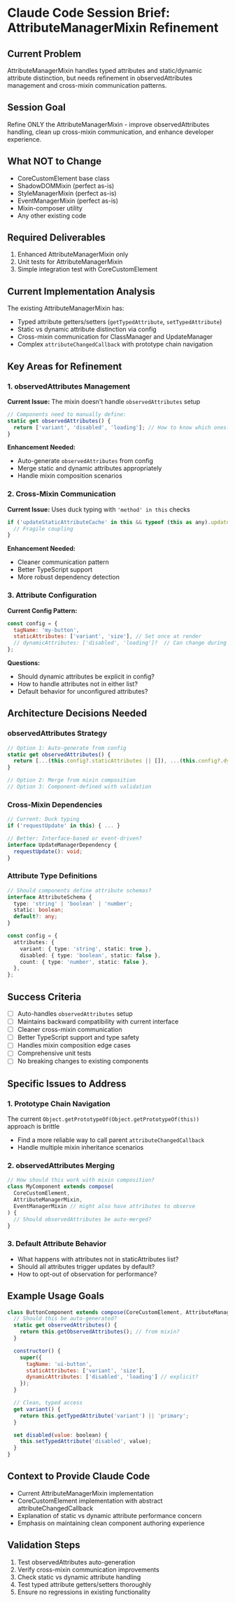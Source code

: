 # Claude Code Session Brief: AttributeManagerMixin Refinement

## Current Problem

AttributeManagerMixin handles typed attributes and static/dynamic attribute distinction, but needs refinement in observedAttributes management and cross-mixin communication patterns.

## Session Goal

Refine ONLY the AttributeManagerMixin - improve observedAttributes handling, clean up cross-mixin communication, and enhance developer experience.

## What NOT to Change

- CoreCustomElement base class
- ShadowDOMMixin (perfect as-is)
- StyleManagerMixin (perfect as-is)
- EventManagerMixin (perfect as-is)
- Mixin-composer utility
- Any other existing code

## Required Deliverables

1. Enhanced AttributeManagerMixin only
2. Unit tests for AttributeManagerMixin
3. Simple integration test with CoreCustomElement

## Current Implementation Analysis

The existing AttributeManagerMixin has:

- Typed attribute getters/setters (`getTypedAttribute`, `setTypedAttribute`)
- Static vs dynamic attribute distinction via config
- Cross-mixin communication for ClassManager and UpdateManager
- Complex `attributeChangedCallback` with prototype chain navigation

## Key Areas for Refinement

### 1. observedAttributes Management

**Current Issue:** The mixin doesn't handle `observedAttributes` setup

```typescript
// Components need to manually define:
static get observedAttributes() {
  return ['variant', 'disabled', 'loading']; // How to know which ones?
}
```

**Enhancement Needed:**

- Auto-generate `observedAttributes` from config
- Merge static and dynamic attributes appropriately
- Handle mixin composition scenarios

### 2. Cross-Mixin Communication

**Current Issue:** Uses duck typing with `'method' in this` checks

```javascript
if ('updateStaticAttributeCache' in this && typeof (this as any).updateStaticAttributeCache === 'function') {
  // Fragile coupling
}
```

**Enhancement Needed:**

- Cleaner communication pattern
- Better TypeScript support
- More robust dependency detection

### 3. Attribute Configuration

**Current Config Pattern:**

```javascript
const config = {
  tagName: 'my-button',
  staticAttributes: ['variant', 'size'], // Set once at render
  // dynamicAttributes: ['disabled', 'loading']?  // Can change during lifecycle
};
```

**Questions:**

- Should dynamic attributes be explicit in config?
- How to handle attributes not in either list?
- Default behavior for unconfigured attributes?

## Architecture Decisions Needed

### observedAttributes Strategy

```typescript
// Option 1: Auto-generate from config
static get observedAttributes() {
  return [...(this.config?.staticAttributes || []), ...(this.config?.dynamicAttributes || [])];
}

// Option 2: Merge from mixin composition
// Option 3: Component-defined with validation
```

### Cross-Mixin Dependencies

```typescript
// Current: Duck typing
if ('requestUpdate' in this) { ... }

// Better: Interface-based or event-driven?
interface UpdateManagerDependency {
  requestUpdate(): void;
}
```

### Attribute Type Definitions

```typescript
// Should components define attribute schemas?
interface AttributeSchema {
  type: 'string' | 'boolean' | 'number';
  static: boolean;
  default?: any;
}

const config = {
  attributes: {
    variant: { type: 'string', static: true },
    disabled: { type: 'boolean', static: false },
    count: { type: 'number', static: false },
  },
};
```

## Success Criteria

- [ ] Auto-handles `observedAttributes` setup
- [ ] Maintains backward compatibility with current interface
- [ ] Cleaner cross-mixin communication
- [ ] Better TypeScript support and type safety
- [ ] Handles mixin composition edge cases
- [ ] Comprehensive unit tests
- [ ] No breaking changes to existing components

## Specific Issues to Address

### 1. Prototype Chain Navigation

The current `Object.getPrototypeOf(Object.getPrototypeOf(this))` approach is brittle

- Find a more reliable way to call parent `attributeChangedCallback`
- Handle multiple mixin inheritance scenarios

### 2. observedAttributes Merging

```typescript
// How should this work with mixin composition?
class MyComponent extends compose(
  CoreCustomElement,
  AttributeManagerMixin,
  EventManagerMixin // might also have attributes to observe
) {
  // Should observedAttributes be auto-merged?
}
```

### 3. Default Attribute Behavior

- What happens with attributes not in staticAttributes list?
- Should all attributes trigger updates by default?
- How to opt-out of observation for performance?

## Example Usage Goals

```javascript
class ButtonComponent extends compose(CoreCustomElement, AttributeManagerMixin) {
  // Should this be auto-generated?
  static get observedAttributes() {
    return this.getObservedAttributes(); // from mixin?
  }

  constructor() {
    super({
      tagName: 'ui-button',
      staticAttributes: ['variant', 'size'],
      dynamicAttributes: ['disabled', 'loading'] // explicit?
    });
  }

  // Clean, typed access
  get variant() {
    return this.getTypedAttribute('variant') || 'primary';
  }

  set disabled(value: boolean) {
    this.setTypedAttribute('disabled', value);
  }
}
```

## Context to Provide Claude Code

- Current AttributeManagerMixin implementation
- CoreCustomElement implementation with abstract attributeChangedCallback
- Explanation of static vs dynamic attribute performance concern
- Emphasis on maintaining clean component authoring experience

## Validation Steps

1. Test observedAttributes auto-generation
2. Verify cross-mixin communication improvements
3. Check static vs dynamic attribute handling
4. Test typed attribute getters/setters thoroughly
5. Ensure no regressions in existing functionality
